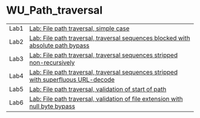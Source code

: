 # WU_Path_traversal

|| |
|--|--|
|Lab1| [Lab: File path traversal, simple case](/Lab1/lab1.md) |
|Lab2|[Lab: File path traversal, traversal sequences blocked with absolute path bypass](/Lab2/lab2.md)  |
|Lab3|[Lab: File path traversal, traversal sequences stripped non-recursively](/Lab3/lab3.md)|
|Lab4|[Lab: File path traversal, traversal sequences stripped with superfluous URL-decode](/Lab4/lab4.md)|
|Lab5|[Lab: File path traversal, validation of start of path](/Lab5/lab5.md)|
|Lab6|[Lab: File path traversal, validation of file extension with null byte bypass](/Lab6/lab6.md)|
